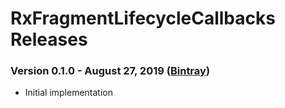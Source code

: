 # RxFragmentLifecycleCallbacks Releases #

### Version 0.1.0 - August 27, 2019 ([Bintray](https://bintray.com/andreyteteria/maven/RxFragmentLifecycleCallbacks/0.1.0))

 - Initial implementation